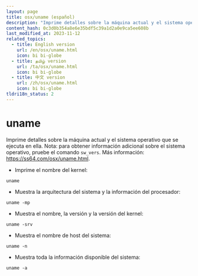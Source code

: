 ```yaml
---
layout: page
title: osx/uname (español)
description: "Imprime detalles sobre la máquina actual y el sistema operativo que se ejecuta en ella."
content_hash: 0c3d0b354a8e6e35bdf5c39a1d2a0e9ca5ee608b
last_modified_at: 2023-11-12
related_topics:
  - title: English version
    url: /en/osx/uname.html
    icon: bi bi-globe
  - title: தமிழ் version
    url: /ta/osx/uname.html
    icon: bi bi-globe
  - title: 中文 version
    url: /zh/osx/uname.html
    icon: bi bi-globe
tldri18n_status: 2
---
```

# uname

Imprime detalles sobre la máquina actual y el sistema operativo que se ejecuta en ella.
Nota: para obtener información adicional sobre el sistema operativo, pruebe el comando `sw_vers`.
Más información: <https://ss64.com/osx/uname.html>.

- Imprime el nombre del kernel:

`uname`

- Muestra la arquitectura del sistema y la información del procesador:

`uname -mp`

- Muestra el nombre, la versión y la versión del kernel:

`uname -srv`

- Muestra el nombre de host del sistema:

`uname -n`

- Muestra toda la información disponible del sistema:

`uname -a`
